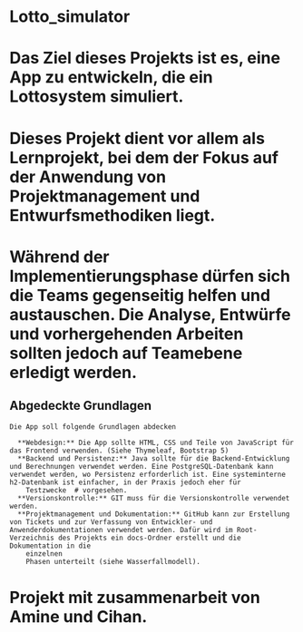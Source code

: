# Lotto_simulator
# Das Ziel dieses Projekts ist es, eine App zu entwickeln, die ein Lottosystem simuliert. 
# Dieses Projekt dient vor allem als Lernprojekt, bei dem der Fokus auf der Anwendung von Projektmanagement und Entwurfsmethodiken liegt.
# Während der Implementierungsphase dürfen sich die Teams gegenseitig helfen und austauschen. Die Analyse, Entwürfe und vorhergehenden Arbeiten sollten jedoch auf Teamebene erledigt werden.
## Abgedeckte Grundlagen
    Die App soll folgende Grundlagen abdecken
  
      **Webdesign:** Die App sollte HTML, CSS und Teile von JavaScript für das Frontend verwenden. (Siehe Thymeleaf, Bootstrap 5)
      **Backend und Persistenz:** Java sollte für die Backend-Entwicklung und Berechnungen verwendet werden. Eine PostgreSQL-Datenbank kann verwendet werden, wo Persistenz erforderlich ist. Eine systeminterne h2-Datenbank ist einfacher, in der Praxis jedoch eher für       
        Testzwecke  # vorgesehen.
      **Versionskontrolle:** GIT muss für die Versionskontrolle verwendet werden.
      **Projektmanagement und Dokumentation:** GitHub kann zur Erstellung von Tickets und zur Verfassung von Entwickler- und Anwenderdokumentationen verwendet werden. Dafür wird im Root-Verzeichnis des Projekts ein docs-Ordner erstellt und die Dokumentation in die         
        einzelnen 
        Phasen unterteilt (siehe Wasserfallmodell).
# Projekt mit zusammenarbeit von Amine und Cihan.
